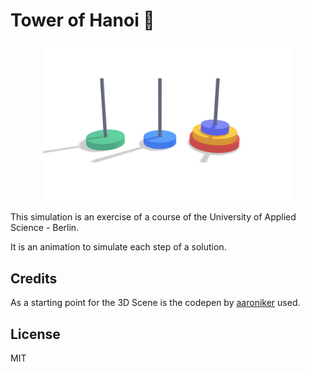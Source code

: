 # Tower of Hanoi 🗼

<p align="center">
<img src="./public/example.png" alt="Tower of Hanoi" width="400"/>
</p>

This simulation is an exercise of a course of the University of Applied Science - Berlin. 

It is an animation to simulate each step of a solution. 


## Credits 
As a starting point for the 3D Scene is the codepen by [aaroniker](https://codepen.io/aaroniker/pen/bGGMNPd?editors=0010) used.


## License

MIT